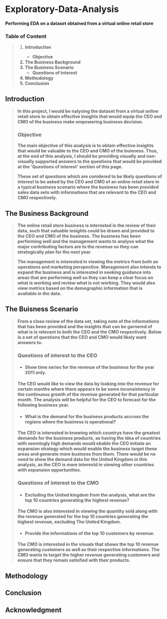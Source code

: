 # **Exploratory-Data-Analysis**
#### **Performing EDA on a dataset obtained from a virtual online retail store**

### Table of Content
> 1. <b>Introduction 
>     - Objective
> 2. The Business Background
> 3. The Business Scenario
>     - Questions of interest
> 4. Methodology
> 5. Conclusion<b/>

## Introduction
> <b>In this project, I would be nalysing the dataset from a virtual online retail store to obtain effective insights that would equip the CEO and CMO of the business make empowering business decision.<b/>
>
>### Objective
> <b>The main objective of this analysis is to obtain effective insights that would be valuable to the CEO and CMO of the buisness. Thus, at the end of this analysis, I should be providing visually and non-visually supported answers to the questions that would be provided at the **'Questions of interest'** section of this page.
>
> These set of questions which are conidered to be likely questions of interest to  be asked by the CEO and CMO of an online retail store in a typical business scenario where the business has been provided sales data sets with informations that are relevant to the CEO and CMO respectively.<b/>

## The Business Background
> <b>The online retail store business is interested in the review of their data, such that valuable insights could be drawn and provided to the CEO and CMO of the business. The business has been performing well and the management wants to analyse what the major contributing factors are to the revenue so they can strategically plan for the next year.
> 
> The management is interested in viewing the metrics from both an operations and marketing perspective. Management also intends to expand the business and is interested in seeking guidance into areas that are performing well so they can keep a clear focus on what is working and review what is not working. They would also view metrics based on the demographic information that is available in the data.<b/>

## The Buisness Scenario
> <b>From a close review of the data set, taking note of the informations that has been provided and the insights that can be garnered of what is is relevant to both the CEO and the CMO respectively. Below is a set of questions that the CEO and CMO would likely want answers to.<b/>
> 
> ### <b>Questions of interest to the CEO
>* #### Show time series for the revenue of the business for the year 2011 only.
>The CEO would like to view the data by looking into the revenue for certain months where there appears to be some         inconsistency in the continuous growth of the revenue generated for that particular month. The analysis will be helpful for the CEO to forecast for the following business year.<b/>
>* #### What is the demand for the business products accross the regions where the business is operational?
>The CEO is interested in knowing which countrys have the greatest demands for the business products, as having the idea of countries with seemingly high demands would ebable the CEO initiate an expansion strategy which would enable the business target these areas and generate more business from them. There would be no need to show the demand data for the United Kingdom in this analysis, as the CEO is more interestd in viewing other countries with expansion opportunities.<b/>
> 
> ### Questions of interest to the CMO
>* #### Excluding the United kingdom from the analysis, what are the top 10 countries generating the highest revenue?
>The CMO is also interested in viewing the quantity sold along with the revenue generated for the top 10 countries generating the highest revenue, excluding The United Kingdom.
>* #### Provide the informations of the top 10 customers by revenue.
> The CMO is interested in the visuals that shows the top 10 revenue generating customers as well as their respective informations. The CMO wants to target the higher revenue generating customers and ensure that they remain satisfied with their products.

## Methodology

## Conclusion

## Acknowledgment



